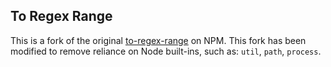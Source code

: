 ## To Regex Range

This is a fork of the original [to-regex-range](https://www.npmjs.com/package/to-regex-range) on NPM. This fork has been modified to remove reliance on Node built-ins, such as: `util`, `path`, `process`.
